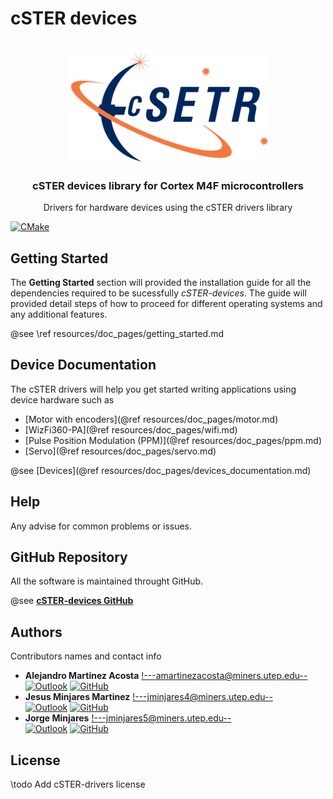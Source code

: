 # cSTER devices

<br />
<div align="center">
  <a href="https://github.com/amartinezacosta/cSTER-devices">
    <!-- ![](cSTER_logo.png) --> <!--Using image path in Doxyfile-->
 <img src="cSTER_logo.png" alt="Logo">
  </a>

  <h3 align="center">cSTER devices library for Cortex M4F microcontrollers</h3>

  <p align="center">
    Drivers for hardware devices using the cSTER drivers library
  </p>
</div>

[![CMake](https://github.com/amartinezacosta/cSTER-devices/actions/workflows/main.yml/badge.svg)](https://github.com/amartinezacosta/cSTER-devices/actions/workflows/main.yml)

## Getting Started

The **Getting Started** section will provided the installation guide for all the dependencies required to be sucessfully
*cSTER-devices*. The guide will provided detail steps of how to proceed for different operating systems and any additional features.

@see \ref resources/doc_pages/getting_started.md

## Device Documentation

The cSTER drivers will help you get started writing applications using device hardware such as
* [Motor with encoders](@ref resources/doc_pages/motor.md)
* [WizFi360-PA](@ref resources/doc_pages/wifi.md)
* [Pulse Position Modulation (PPM)](@ref resources/doc_pages/ppm.md)
* [Servo](@ref resources/doc_pages/servo.md)

@see [Devices](@ref resources/doc_pages/devices_documentation.md)

## Help

Any advise for common problems or issues.

## GitHub Repository
All the software is maintained throught GitHub. 

@see [**cSTER-devices GitHub**](https://github.com/amartinezacosta/cSTER-devices)

## Authors

Contributors names and contact info

* **Alejandro Martinez Acosta** <!---amartinezacosta@miners.utep.edu--> <br>
  [![Outlook](https://img.shields.io/badge/Microsoft_Outlook-0078D4?style=for-the-badge&logo=microsoft-outlook&logoColor=white&style=flat)](mailto:amartinezacosta@miners.utep.edu) 
  [![GitHub](https://img.shields.io/badge/GitHub-100000?style=for-the-badge&logo=github&logoColor=white&style=flat)](https://github.com/amartinezacosta)
* **Jesus Minjares Martinez** <!---jminjares4@miners.utep.edu--> <br>
  [![Outlook](https://img.shields.io/badge/Microsoft_Outlook-0078D4?style=for-the-badge&logo=microsoft-outlook&logoColor=white&style=flat)](mailto:jminjares4@miners.utep.edu) 
  [![GitHub](https://img.shields.io/badge/GitHub-100000?style=for-the-badge&logo=github&logoColor=white&style=flat)](https://github.com/jminjares4)
* **Jorge Minjares** <!---jminjares5@miners.utep.edu--> <br>
  [![Outlook](https://img.shields.io/badge/Microsoft_Outlook-0078D4?style=for-the-badge&logo=microsoft-outlook&logoColor=white&style=flat)](mailto:jminjares5@miners.utep.edu) 
  [![GitHub](https://img.shields.io/badge/GitHub-100000?style=for-the-badge&logo=github&logoColor=white&style=flat)](https://github.com/JorgeMinjares)

  
## License
\todo Add cSTER-drivers license